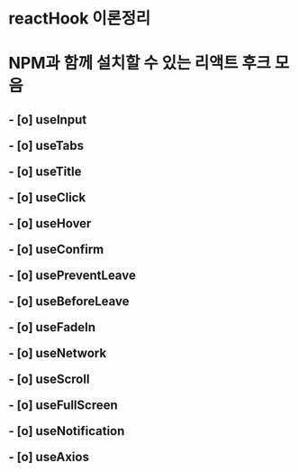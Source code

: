 # reactHook 이론정리

<h1>NPM과 함께 설치할 수 있는 리액트 후크 모음</h1>
<h2>
    <p>- [o] useInput</p>
    <p>- [o] useTabs</p>
    <p>- [o] useTitle</p>
    <p>- [o] useClick</p>
    <p>- [o] useHover</p>
    <p>- [o] useConfirm</p>
    <p>- [o] usePreventLeave</p>
    <p>- [o] useBeforeLeave</p>
    <p>- [o] useFadeIn</p>
    <p>- [o] useNetwork</p>
    <p>- [o] useScroll</p>
    <p>- [o] useFullScreen</p>
    <p>- [o] useNotification</p>
    <p>- [o] useAxios</p>
</h2>
